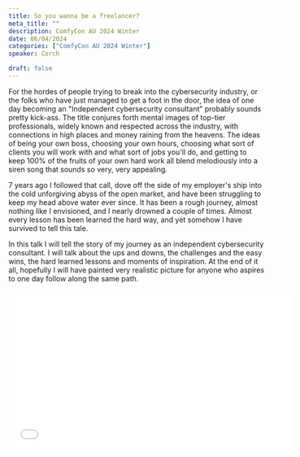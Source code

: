 ```yaml
---
title: So you wanna be a freelancer?
meta_title: ""
description: ComfyCon AU 2024 Winter
date: 06/04/2024
categories: ["ComfyCon AU 2024 Winter"]
speaker: Corch

draft: false
---
```

For the hordes of people trying to break into the cybersecurity industry, or the folks who have just managed to get a foot in the door, the idea of one day becoming an "Independent cybersecurity consultant" probably sounds pretty kick-ass. The title conjures forth mental images of top-tier professionals, widely known and respected across the industry, with connections in high places and money raining from the heavens. The ideas of being your own boss, choosing your own hours, choosing what sort of clients you will work with and what sort of jobs you'll do, and getting to keep 100% of the fruits of your own hard work all blend melodiously into a siren song that sounds so very, very appealing.

7 years ago I followed that call, dove off the side of my employer's ship into the cold unforgiving abyss of the open market, and have been struggling to keep my head above water ever since. It has been a rough journey, almost nothing like I envisioned, and I nearly drowned a couple of times. Almost every lesson has been learned the hard way, and yet somehow I have survived to tell this tale.

In this talk I will tell the story of my journey as an independent cybersecurity consultant. I will talk about the ups and downs, the challenges and the easy wins, the hard learned lessons and moments of inspiration. At the end of it all, hopefully I will have painted very realistic picture for anyone who aspires to one day follow along the same path.

<iframe width="560" height="315" src="None" title="YouTube video player" frameborder="0" allow="accelerometer; autoplay; clipboard-write; encrypted-media; gyroscope; picture-in-picture; web-share" allowfullscreen></iframe>